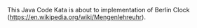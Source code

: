 This Java Code Kata is about to implementation of Berlin Clock (https://en.wikipedia.org/wiki/Mengenlehreuhr).
